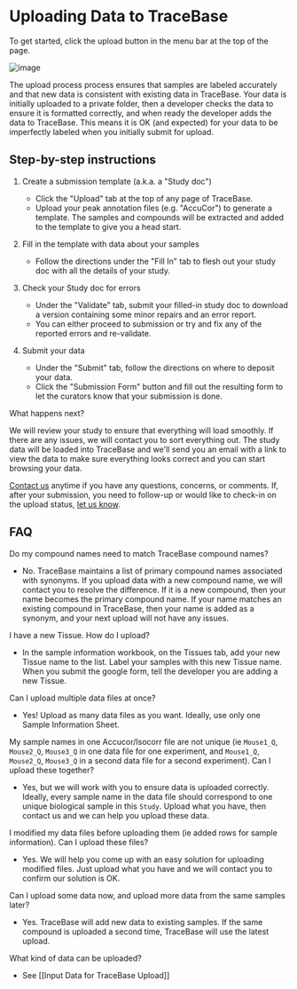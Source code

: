 # Uploading Data to TraceBase

To get started, click the upload button in the menu bar at the top of the page.

![image](https://user-images.githubusercontent.com/34348153/202543782-fba4123b-50ed-4a35-9c7c-b3c52183d086.png)

The upload process process ensures that samples are labeled accurately and that
new data is consistent with existing data in TraceBase.  Your data is initially
uploaded to a private folder, then a developer checks the data to ensure it is
formatted correctly, and when ready the developer adds the data to TraceBase.
This means it is OK (and expected) for your data to be imperfectly labeled when
you initially submit for upload.

## Step-by-step instructions

1. Create a submission template (a.k.a. a "Study doc")
    - Click the "Upload" tab at the top of any page of TraceBase.
    - Upload your peak annotation files (e.g. "AccuCor") to generate a template.
      The samples and compounds will be extracted and added to the template to
      give you a head start.

2. Fill in the template with data about your samples
    - Follow the directions under the "Fill In" tab to flesh out your study doc
      with all the details of your study.

3. Check your Study doc for errors
    - Under the "Validate" tab, submit your filled-in study doc to download a
      version containing some minor repairs and an error report.
    - You can either proceed to submission or try and fix any of the reported
      errors and re-validate.

4. Submit your data
    - Under the "Submit" tab, follow the directions on where to deposit your
      data.
    - Click the "Submission Form" button and fill out the resulting form to let
      the curators know that your submission is done.

What happens next?

We will review your study to ensure that everything will load smoothly. If
there are any issues, we will contact you to sort everything out. The study
data will be loaded into TraceBase and we'll send you an email with a link to
view the data to make sure everything looks correct and you can start browsing
your data.

[Contact us](https://forms.gle/LNk4kk6RJKZWM6za9) anytime if you have any
questions, concerns, or comments. If, after your submission, you need to
follow-up or would like to check-in on the upload status, [let us
know](https://forms.gle/LNk4kk6RJKZWM6za9).

## FAQ

Do my compound names need to match TraceBase compound names?

* No.  TraceBase maintains a list of primary compound names associated with
  synonyms.  If you upload data with a new compound name, we will contact you
  to resolve the difference.  If it is a new compound, then your name becomes
  the primary compound name.  If your name matches an existing compound in
  TraceBase, then your name is added as a synonym, and your next upload will
  not have any issues.

I have a new Tissue.  How do I upload?

* In the sample information workbook, on the Tissues tab, add your new Tissue
  name to the list.  Label your samples with this new Tissue name.  When you
  submit the google form, tell the developer you are adding a new Tissue.

Can I upload multiple data files at once?

* Yes!  Upload as many data files as you want.  Ideally, use only one Sample
  Information Sheet.

My sample names in one Accucor/Isocorr file are not unique (ie `Mouse1_Q`,
`Mouse2_Q`, `Mouse3_Q` in one data file for one experiment, and `Mouse1_Q`,
`Mouse2_Q`, `Mouse3_Q` in a second data file for a second experiment).  Can I
upload these together?

* Yes, but we will work with you to ensure data is uploaded correctly.
  Ideally, every sample name in the data file should correspond to one unique
  biological sample in this `Study`.  Upload what you have, then contact us and
  we can help you upload these data.

I modified my data files before uploading them (ie added rows for sample
information).  Can I upload these files?

* Yes.  We will help you come up with an easy solution for uploading modified
  files.  Just upload what you have and we will contact you to confirm our
  solution is OK.

Can I upload some data now, and upload more data from the same samples later?

* Yes.  TraceBase will add new data to existing samples.  If the same compound
  is uploaded a second time, TraceBase will use the latest upload.

What kind of data can be uploaded?

* See [[Input Data for TraceBase Upload]]
